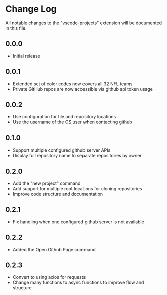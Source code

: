 # Change Log

All notable changes to the "vscode-projects" extension will be documented in this file.

## 0.0.0

- Initial release

## 0.0.1

- Extended set of color codes now covers all 32 NFL teams
- Private GitHub repos are now accessible via github api token usage

## 0.0.2

- Use configuration for file and repository locations
- Use the username of the OS user when contacting github

## 0.1.0

- Support multiple configured github server APIs
- Display full repository name to separate repositories by owner

## 0.2.0

- Add the "new project" command
- Add support for multiple root locations for cloning repositories
- Improve code structure and documentation

## 0.2.1

- Fix handling when one configured github server is not available

## 0.2.2

- Added the Open Github Page command

## 0.2.3

- Convert to using axios for requests
- Change many functions to async functions to improve flow and structure

